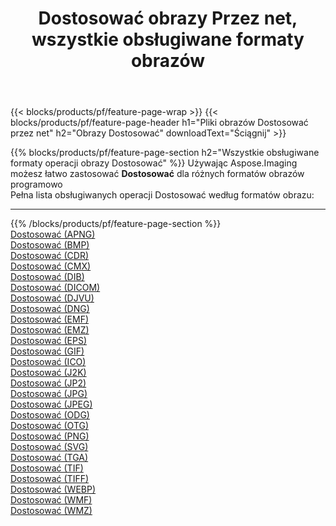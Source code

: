 ﻿---
title: Dostosować obrazy Przez net, wszystkie obsługiwane formaty obrazów 
weight: 3920
url: /pl/net/adjust 
lang: pl
langdirlevel: 2
locales: zh-hans,ja,it,ru,de,es,fr,nl,id,lt,pl,pt,vi,tr,ko,zh-hant,ar,hi,th,sv,cs,uk,he
description: Używając Aspose.Imaging możesz łatwo Dostosować obrazy Via net
---

{{< blocks/products/pf/feature-page-wrap >}}
{{< blocks/products/pf/feature-page-header h1="Pliki obrazów Dostosować przez net" h2="Obrazy Dostosować" downloadText="Ściągnij" >}}


{{% blocks/products/pf/feature-page-section  h2="Wszystkie obsługiwane formaty operacji obrazy Dostosować" %}}
Używając Aspose.Imaging możesz łatwo zastosować **Dostosować** dla różnych formatów obrazów programowo
<br/>
Pełna lista obsługiwanych operacji Dostosować według formatów obrazu:
<hr/>
{{% /blocks/products/pf/feature-page-section %}}
<div class="container-fluid productfamilypage bg-gray">
    <div class="convertypes bg-gray agp-content section">
        <div class="container">
		<div class="row other-converters">
		    <div class='col-md-2 other-converter remove-lp remove-rp'><a href="/imaging/pl/net/adjust/apng" >Dostosować (APNG)</a></div><div class='col-md-2 other-converter remove-lp remove-rp'><a href="/imaging/pl/net/adjust/bmp" >Dostosować (BMP)</a></div><div class='col-md-2 other-converter remove-lp remove-rp'><a href="/imaging/pl/net/adjust/cdr" >Dostosować (CDR)</a></div><div class='col-md-2 other-converter remove-lp remove-rp'><a href="/imaging/pl/net/adjust/cmx" >Dostosować (CMX)</a></div><div class='col-md-2 other-converter remove-lp remove-rp'><a href="/imaging/pl/net/adjust/dib" >Dostosować (DIB)</a></div><div class='col-md-2 other-converter remove-lp remove-rp'><a href="/imaging/pl/net/adjust/dicom" >Dostosować (DICOM)</a></div><div class='col-md-2 other-converter remove-lp remove-rp'><a href="/imaging/pl/net/adjust/djvu" >Dostosować (DJVU)</a></div><div class='col-md-2 other-converter remove-lp remove-rp'><a href="/imaging/pl/net/adjust/dng" >Dostosować (DNG)</a></div><div class='col-md-2 other-converter remove-lp remove-rp'><a href="/imaging/pl/net/adjust/emf" >Dostosować (EMF)</a></div><div class='col-md-2 other-converter remove-lp remove-rp'><a href="/imaging/pl/net/adjust/emz" >Dostosować (EMZ)</a></div><div class='col-md-2 other-converter remove-lp remove-rp'><a href="/imaging/pl/net/adjust/eps" >Dostosować (EPS)</a></div><div class='col-md-2 other-converter remove-lp remove-rp'><a href="/imaging/pl/net/adjust/gif" >Dostosować (GIF)</a></div><div class='col-md-2 other-converter remove-lp remove-rp'><a href="/imaging/pl/net/adjust/ico" >Dostosować (ICO)</a></div><div class='col-md-2 other-converter remove-lp remove-rp'><a href="/imaging/pl/net/adjust/j2k" >Dostosować (J2K)</a></div><div class='col-md-2 other-converter remove-lp remove-rp'><a href="/imaging/pl/net/adjust/jp2" >Dostosować (JP2)</a></div><div class='col-md-2 other-converter remove-lp remove-rp'><a href="/imaging/pl/net/adjust/jpg" >Dostosować (JPG)</a></div><div class='col-md-2 other-converter remove-lp remove-rp'><a href="/imaging/pl/net/adjust/jpeg" >Dostosować (JPEG)</a></div><div class='col-md-2 other-converter remove-lp remove-rp'><a href="/imaging/pl/net/adjust/odg" >Dostosować (ODG)</a></div><div class='col-md-2 other-converter remove-lp remove-rp'><a href="/imaging/pl/net/adjust/otg" >Dostosować (OTG)</a></div><div class='col-md-2 other-converter remove-lp remove-rp'><a href="/imaging/pl/net/adjust/png" >Dostosować (PNG)</a></div><div class='col-md-2 other-converter remove-lp remove-rp'><a href="/imaging/pl/net/adjust/svg" >Dostosować (SVG)</a></div><div class='col-md-2 other-converter remove-lp remove-rp'><a href="/imaging/pl/net/adjust/tga" >Dostosować (TGA)</a></div><div class='col-md-2 other-converter remove-lp remove-rp'><a href="/imaging/pl/net/adjust/tif" >Dostosować (TIF)</a></div><div class='col-md-2 other-converter remove-lp remove-rp'><a href="/imaging/pl/net/adjust/tiff" >Dostosować (TIFF)</a></div><div class='col-md-2 other-converter remove-lp remove-rp'><a href="/imaging/pl/net/adjust/webp" >Dostosować (WEBP)</a></div><div class='col-md-2 other-converter remove-lp remove-rp'><a href="/imaging/pl/net/adjust/wmf" >Dostosować (WMF)</a></div><div class='col-md-2 other-converter remove-lp remove-rp'><a href="/imaging/pl/net/adjust/wmz" >Dostosować (WMZ)</a></div>
                </div>
        </div>
    </div>
</div>
<br/>
